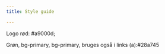 ```yaml
---
title: Style guide

---
```

Logo rød: #a9000d;


Grøn, bg-primary, bg-primary, bruges også i links (a):#28a745
